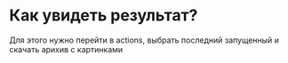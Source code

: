 # Как увидеть результат?

Для этого нужно перейти в actions, выбрать последний запущенный и скачать арихив с картинками